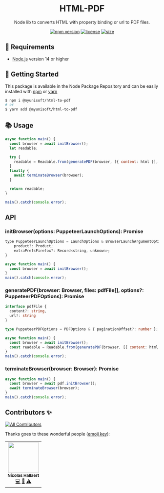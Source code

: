 <p align="center"><h1 align="center">
  HTML-PDF
</h1>

<p align="center">
  Node lib to converts HTML with property binding or url to PDF files.
</p>

<p align="center">
    <a href="https://github.com/MyUnisoft/HTML-PDF"><img src="https://img.shields.io/github/package-json/v/MyUnisoft/HTML-PDF?style=flat-square" alt="npm version"></a>
    <a href="https://github.com/MyUnisoft/HTML-PDF"><img src="https://img.shields.io/github/license/MyUnisoft/HTML-PDF?style=flat-square" alt="license"></a>
    <a href="https://github.com/MyUnisoft/HTML-PDF"><img src="https://img.shields.io/github/languages/code-size/MyUnisoft/HTML-PDF?style=flat-square" alt="size"></a>
</p>

## 🚧 Requirements

- [Node.js](https://nodejs.org/en/) version 14 or higher

## 🚀 Getting Started

This package is available in the Node Package Repository and can be easily installed with [npm](https://doc.npmjs.com/getting-started/what-is-npm) or [yarn](https://yarnpkg.com)

```bash
$ npm i @myunisoft/html-to-pdf
# or
$ yarn add @myunisoft/html-to-pdf
```

## 📚 Usage

```js
async function main() {
  const browser = await initBrowser();
  let readable;

  try {
    readable = Readable.from(generatePDF(browser, [{ content: html }], pdfOptions));
  }
  finally {
    await terminateBrowser(browser);
  }

  return readable;
}

main().catch(console.error);
```

## API

### initBrowser(options: PuppeteerLaunchOptions): Promise<Browser>

```js
type PuppeteerLaunchOptions = LaunchOptions & BrowserLaunchArgumentOptions & BrowserConnectOptions & {
    product?: Product;
    extraPrefsFirefox?: Record<string, unknown>;
}

async function main() {
  const browser = await initBrowser();
}
main().catch(console.error);
```

### generatePDF(browser: Browser, files: pdfFile[], options?: PuppeteerPDFOptions): Promise<genPDFPayload>

```ts
interface pdfFile {
  content?: string,
  url?: string
}

type PuppeteerPDFOptions = PDFOptions & { paginationOffset?: number };
```

```js
async function main() {
  const browser = await initBrowser();
  const readable = Readable.from(generatePDF(browser, [{ content: html.content }], pdfOptions));
}
main().catch(console.error);
```

### terminateBrowser(browser: Browser): Promise<void>

```js
async function main() {
  const browser = await pdf.initBrowser();
  await terminateBrowser(browser);
}
main().catch(console.error);
```

## Contributors ✨

<!-- ALL-CONTRIBUTORS-BADGE:START - Do not remove or modify this section -->
[![All Contributors](https://img.shields.io/badge/all_contributors-1-orange.svg?style=flat-square)](#contributors-)
<!-- ALL-CONTRIBUTORS-BADGE:END -->

Thanks goes to these wonderful people ([emoji key](https://allcontributors.org/docs/en/emoji-key)):

<!-- ALL-CONTRIBUTORS-LIST:START - Do not remove or modify this section -->
<!-- prettier-ignore-start -->
<!-- markdownlint-disable -->
<table>
  <tr>
    <td align="center"><a href="https://www.linkedin.com/in/nicolas-hallaert/"><img src="https://avatars.githubusercontent.com/u/39910164?v=4?s=100" width="100px;" alt=""/><br /><sub><b>Nicolas Hallaert</b></sub></a><br /><a href="https://github.com/MyUnisoft/HTML-PDF/commits?author=Rossb0b" title="Code">💻</a> <a href="https://github.com/MyUnisoft/HTML-PDF/commits?author=Rossb0b" title="Documentation">📖</a> <a href="https://github.com/MyUnisoft/HTML-PDF/commits?author=Rossb0b" title="Tests">⚠️</a></td>
  </tr>
</table>

<!-- markdownlint-restore -->
<!-- prettier-ignore-end -->

<!-- ALL-CONTRIBUTORS-LIST:END -->
